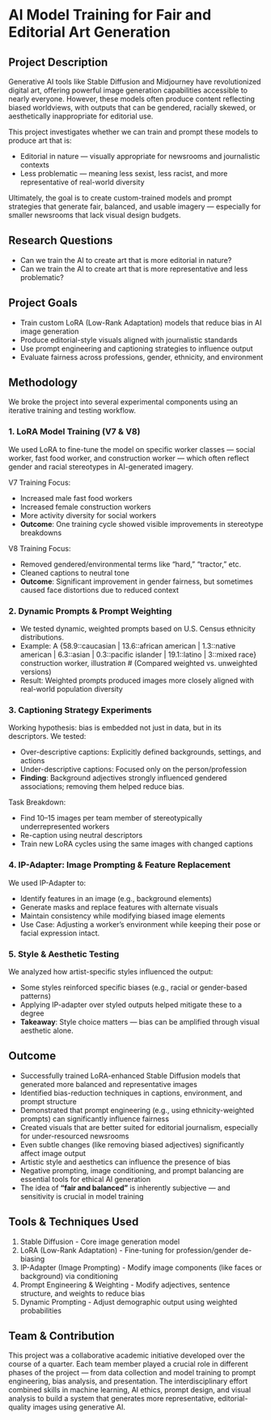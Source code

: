 # AI Model Training for Fair and Editorial Art Generation

## Project Description
Generative AI tools like Stable Diffusion and Midjourney have revolutionized digital art, offering powerful image generation capabilities accessible to nearly everyone. However, these models often produce content reflecting biased worldviews, with outputs that can be gendered, racially skewed, or aesthetically inappropriate for editorial use.

This project investigates whether we can train and prompt these models to produce art that is:
- Editorial in nature — visually appropriate for newsrooms and journalistic contexts
- Less problematic — meaning less sexist, less racist, and more representative of real-world diversity

Ultimately, the goal is to create custom-trained models and prompt strategies that generate fair, balanced, and usable imagery — especially for smaller newsrooms that lack visual design budgets.

## Research Questions
- Can we train the AI to create art that is more editorial in nature?
- Can we train the AI to create art that is more representative and less problematic?

## Project Goals
- Train custom LoRA (Low-Rank Adaptation) models that reduce bias in AI image generation
- Produce editorial-style visuals aligned with journalistic standards
- Use prompt engineering and captioning strategies to influence output
- Evaluate fairness across professions, gender, ethnicity, and environment

## Methodology
We broke the project into several experimental components using an iterative training and testing workflow.

### 1. LoRA Model Training (V7 & V8)
We used LoRA to fine-tune the model on specific worker classes — social worker, fast food worker, and construction worker — which often reflect gender and racial stereotypes in AI-generated imagery.

V7 Training Focus:
- Increased male fast food workers
- Increased female construction workers
- More activity diversity for social workers
- **Outcome**: One training cycle showed visible improvements in stereotype breakdowns

V8 Training Focus:
- Removed gendered/environmental terms like “hard,” “tractor,” etc.
- Cleaned captions to neutral tone
- **Outcome**: Significant improvement in gender fairness, but sometimes caused face distortions due to reduced context

### 2. Dynamic Prompts & Prompt Weighting
- We tested dynamic, weighted prompts based on U.S. Census ethnicity distributions.
- Example: A {58.9::caucasian | 13.6::african american | 1.3::native american | 6.3::asian | 0.3::pacific islander | 19.1::latino | 3::mixed race} construction worker, illustration # (Compared weighted vs. unweighted versions)
- Result: Weighted prompts produced images more closely aligned with real-world population diversity

### 3. Captioning Strategy Experiments
Working hypothesis: bias is embedded not just in data, but in its descriptors. We tested:
- Over-descriptive captions: Explicitly defined backgrounds, settings, and actions
- Under-descriptive captions: Focused only on the person/profession
- **Finding**: Background adjectives strongly influenced gendered associations; removing them helped reduce bias.

Task Breakdown:
- Find 10–15 images per team member of stereotypically underrepresented workers
- Re-caption using neutral descriptors
- Train new LoRA cycles using the same images with changed captions

### 4. IP-Adapter: Image Prompting & Feature Replacement
We used IP-Adapter to:
- Identify features in an image (e.g., background elements)
- Generate masks and replace features with alternate visuals
- Maintain consistency while modifying biased image elements
- Use Case: Adjusting a worker’s environment while keeping their pose or facial expression intact.


### 5. Style & Aesthetic Testing
We analyzed how artist-specific styles influenced the output:
- Some styles reinforced specific biases (e.g., racial or gender-based patterns)
- Applying IP-adapter over styled outputs helped mitigate these to a degree
- **Takeaway**: Style choice matters — bias can be amplified through visual aesthetic alone.

## Outcome
- Successfully trained LoRA-enhanced Stable Diffusion models that generated more balanced and representative images
- Identified bias-reduction techniques in captions, environment, and prompt structure
- Demonstrated that prompt engineering (e.g., using ethnicity-weighted prompts) can significantly influence fairness
- Created visuals that are better suited for editorial journalism, especially for under-resourced newsrooms
- Even subtle changes (like removing biased adjectives) significantly affect image output
- Artistic style and aesthetics can influence the presence of bias
- Negative prompting, image conditioning, and prompt balancing are essential tools for ethical AI generation
- The idea of **“fair and balanced”** is inherently subjective — and sensitivity is crucial in model training

## Tools & Techniques Used
1. Stable Diffusion - Core image generation model
2. LoRA (Low-Rank Adaptation) - Fine-tuning for profession/gender de-biasing
3. IP-Adapter (Image Prompting) - Modify image components (like faces or background) via conditioning
4. Prompt Engineering & Weighting - Modify adjectives, sentence structure, and weights to reduce bias
5. Dynamic Prompting - Adjust demographic output using weighted probabilities

## Team & Contribution
This project was a collaborative academic initiative developed over the course of a quarter. Each team member played a crucial role in different phases of the project — from data collection and model training to prompt engineering, bias analysis, and presentation. The interdisciplinary effort combined skills in machine learning, AI ethics, prompt design, and visual analysis to build a system that generates more representative, editorial-quality images using generative AI.

